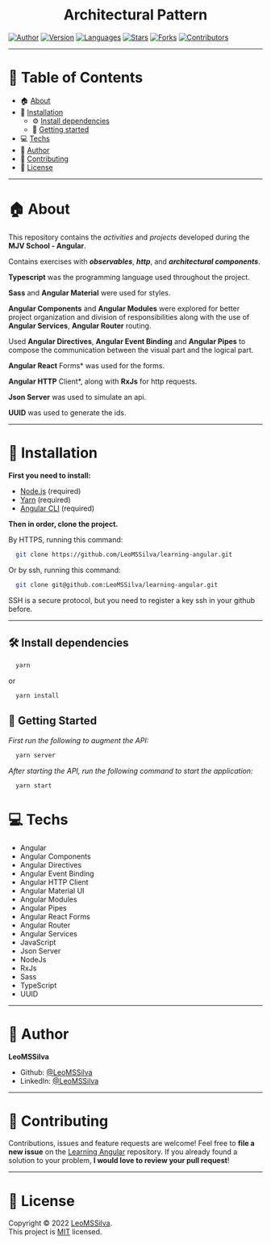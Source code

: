 <h1 align="center">Architectural Pattern
	<br/>
</h1>

[![Author](https://img.shields.io/badge/author-LeoMSSilva-blue?style=flat-square)](https://github.com/LeoMSSilva)
[![Version](https://img.shields.io/badge/version-1.0.0-blue.svg?cacheSeconds=2592000)](https://github.com/LeoMSSilva)
[![Languages](https://img.shields.io/github/languages/count/LeoMSSilva/learning-angular?color=blue&style=flat-square)](#)
[![Stars](https://img.shields.io/github/stars/LeoMSSilva/learning-angular?color=blue&style=flat-square)](https://github.com/LeoMSSilva/learning-angular/stargazers)
[![Forks](https://img.shields.io/github/forks/LeoMSSilva/learning-angular?color=blue&style=flat-square)](https://github.com/LeoMSSilva/learning-angular/network/members)
[![Contributors](https://img.shields.io/github/contributors/LeoMSSilva/learning-angular?color=blue&style=flat-square)](https://github.com/LeoMSSilva/learning-angular/graphs/contributors)

---

# :pushpin: Table of Contents

- :house: [About](#house-about)
- :dart: [Installation](#dart-installation)
  - :gear: [Install dependencies](#hammer_and_wrench-install-dependencies)
  - :rocket: [Getting started](#rocket-getting-started)
- :computer: [Techs](#computer-techs)
- :bust_in_silhouette: [Author](#bust_in_silhouette-author)
- :handshake: [Contributing](#handshake-contributing)
- :scroll: [License](#scroll-license)

---

# :house: About

This repository contains the _activities_ and _projects_ developed during the **MJV School - Angular**.

Contains exercises with ***observables***, ***http***, and ***architectural components***.

**Typescript** was the programming language used throughout the project.

**Sass** and **Angular Material** were used for styles.

**Angular Components** and **Angular Modules** were explored for better project organization and division of responsibilities along with the use of **Angular Services**, **Angular Router** routing.

Used **Angular Directives**, **Angular Event Binding** and **Angular Pipes** to compose the communication between the visual part and the logical part.

**Angular React** Forms* was used for the forms.

**Angular HTTP** Client*, along with **RxJs** for http requests.

**Json Server** was used to simulate an api.

**UUID** was used to generate the ids.

---

# :dart: Installation

**First you need to install:**

- [Node.js](https://pt-br.nodejs.org/) (required)
- [Yarn](https://yarnpkg.com/) (required)
- [Angular CLI](https://github.com/angular/angular-cli) (required)

**Then in order, clone the project.**

By HTTPS, running this command:

```bash
  git clone https://github.com/LeoMSSilva/learning-angular.git
```

Or by ssh, running this command:

```bash
  git clone git@github.com:LeoMSSilva/learning-angular.git
```

SSH is a secure protocol, but you need to register a key ssh in your github before.

---

## :hammer_and_wrench: Install dependencies

```bash
  yarn
```

or

```bash
  yarn install
```

## :rocket: Getting Started

*First run the following to augment the API:*

```bash
  yarn server
```
*After starting the API, run the following command to start the application:*

```bash
  yarn start
```

# :computer: Techs

- Angular
- Angular Components
- Angular Directives
- Angular Event Binding
- Angular HTTP Client
- Angular Material UI
- Angular Modules
- Angular Pipes
- Angular React Forms
- Angular Router
- Angular Services
- JavaScript
- Json Server
- NodeJs
- RxJs
- Sass
- TypeScript
- UUID

---

# :bust_in_silhouette: Author

**LeoMSSilva**

- Github: [@LeoMSSilva](https://github.com/LeoMSSilva)
- LinkedIn: [@LeoMSSilva](https://linkedin.com/in/LeoMSSilva)

---

# :handshake: Contributing

Contributions, issues and feature requests are welcome! Feel free to **file a new issue** on the [Learning Angular](https://github.com/LeoMSSilva/learning-angular/issues) repository. If you already found a solution to your problem, **I would love to review your pull request**!

---

# :scroll: License

Copyright :copyright: 2022 [LeoMSSilva](https://github.com/LeoMSSilva).
<br/>
This project is [MIT](https://github.com/LeoMSSilva/learning-angular/blob/main/LICENSE) licensed.

